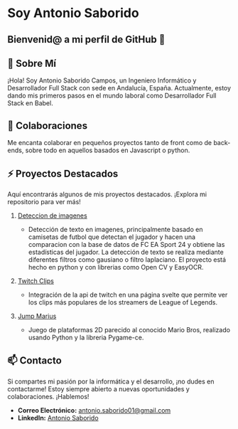 # Soy Antonio Saborido
## Bienvenid@ a mi perfil de GitHub 👋


## 💬 Sobre Mí
¡Hola! Soy Antonio Saborido Campos, un Ingeniero Informático y Desarrollador Full Stack con sede en Andalucía, España. Actualmente, estoy dando mis primeros pasos en el mundo laboral como Desarrollador Full Stack en Babel.

## 👯 Colaboraciones
Me encanta colaborar en pequeños proyectos tanto de front como de back-ends, sobre todo en aquellos basados en Javascript o python.

## ⚡ Proyectos Destacados
Aquí encontrarás algunos de mis proyectos destacados. ¡Explora mi repositorio para ver más!

1. [Deteccion de imagenes](https://github.com/Antoniiosc7/JerseyDetection)
   - Detección de texto en imagenes, principalmente basado en camisetas de futbol que detectan el jugador y hacen una comparacion con la base de datos de FC EA Sport 24 y obtiene las estadísticas del jugador. La detección de texto se realiza mediante diferentes filtros como gausiano o filtro laplaciano. El proyecto está hecho en python y con librerias como Open CV y EasyOCR.

2. [Twitch Clips](https://github.com/Antoniiosc7/TwitchClips)
   - Integración de la api de twitch en una página svelte que permite ver los clips más populares de los streamers de League of Legends.
  
3. [Jump Marius](https://github.com/Antoniiosc7/JumpMarius)
   - Juego de plataformas 2D parecido al conocido Mario Bros, realizado usando Python y la libreria Pygame-ce.

## 📫 Contacto
Si compartes mi pasión por la informática y el desarrollo, ¡no dudes en contactarme! Estoy siempre abierto a nuevas oportunidades y colaboraciones. ¡Hablemos!
- **Correo Electrónico:** [antonio.saborido01@gmail.com](mailto:antonio.saborido01@gmail.com)
- **LinkedIn:** [Antonio Saborido](https://www.linkedin.com/in/antonio-saborido-campos-512343204/)

